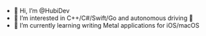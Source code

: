 - 👋 Hi, I’m @HubiDev
- 👀 I’m interested in C++/C#/Swift/Go and autonomous driving 🚗
- 🌱 I’m currently learning writing Metal applications for iOS/macOS
